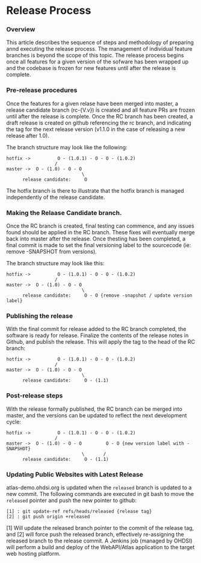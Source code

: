 # Release Process

### Overview

This article describes the sequence of steps and methodology of preparing annd executing the release process.  The management of individual feature branches is beyond the scope of this topic.  The release process begins once all features for a given version of the sofware has been wrapped up and the codebase is frozen for new features until after the release is complete.

### Pre-release procedures

Once the features for a given relase have been merged into master, a release candidate branch (rc-{V.v}) is created and all feature PRs are frozen until after the release is complete.  Once the RC branch has been created, a draft release is created on github referencing the rc branch, and indicating the tag for the next release version (v1.1.0 in the case of releasing a new release after 1.0).  

The branch structure may look like the following:

````
hotfix ->          O - (1.0.1) - O - O - (1.0.2)
                  /
master ->  O - (1.0) - O - O   
                            \  
      release candidate:     O 
````
The hotfix branch is there to illustrate that the hotfix branch is managed independently of the release candidate.

### Making the Relaase Candidate branch.

Once the RC branch is created, final testing can commence, and any issues found should be applied in the RC branch.  These fixes will eventually merge back into master after the release.  Once thesting has been completed, a final commit is made to set the final versioning label to the sourcecode (ie: remove -SNAPSHOT from versions).

The branch structure may look like this:

````
hotfix ->          O - (1.0.1) - O - O - (1.0.2)
                  /
master ->  O - (1.0) - O - O 
                            \   
      release candidate:     O - O {remove -snapshot / update version label}
````

### Publishing the release

With the final commit for release added to the RC branch completed, the software is ready for release.  Finalize the contents of the release notes in Github, and publish the release. This will apply the tag to the head of the RC branch:

````
hotfix ->          O - (1.0.1) - O - O - (1.0.2)
                  /
master ->  O - (1.0) - O - O        
                            \       
      release candidate:     O - (1.1) 
````

### Post-release steps

With the release formally published, the RC branch can be merged into master, and the versions can be updated to reflect the next development cycle:

````
hotfix ->          O - (1.0.1) - O - O - (1.0.2)
                  /
master ->  O - (1.0) - O - O         O - O {new version label with -SNAPSHOT}
                            \       /
      release candidate:     O - (1.1)
````

### Updating Public Websites with Latest Release

atlas-demo.ohdsi.org is updated when the `released` branch is updated to a new commit.  The following commands are executed in git bash to move the `released` pointer and push the new pointer to github:

```
[1] : git update-ref refs/heads/released {release tag}
[2] : git push origin +released
```

[1] Will update the released branch pointer to the commit of the release tag, and [2] will force push the released branch, effectively re-assigning the released branch to the release commit.  A Jenkins job (managed by OHDSI) will perform a build and deploy of the WebAPI/Atlas application to the target web hosting platform.

